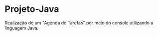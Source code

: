 # Projeto-Java
Realização de um "Agenda de Tarefas" por meio do console utilizando a linguagem Java.
